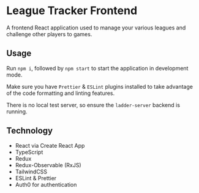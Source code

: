 # League Tracker Frontend

A frontend React application used to manage your various leagues and challenge other players to games.

## Usage

Run `npm i`, followed by `npm start` to start the application in development mode.

Make sure you have `Prettier` & `ESLint` plugins installed to take advantage of the code formatting and linting features.

There is no local test server, so ensure the `ladder-server` backend is running.

## Technology

- React via Create React App
- TypeScript
- Redux
- Redux-Observable (RxJS)
- TailwindCSS
- ESLint & Prettier
- Auth0 for authentication

